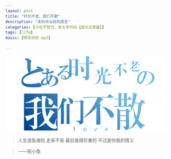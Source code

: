 ```yaml
---
layout: post
title: "时光不老，我们不散"
description: "本科毕业前的感言"
categories: [少壮不努力，老大写代码【成长记录篇】]
tags: [life]
music: [明天你好.mp3]

---
```


![image](/assets/images/2014-06-28-bieli.png)

>人生浪急滩险
>走来不易
>最后值得珍重的
>不过是你我的情义

>——祝小兔






